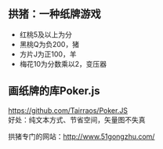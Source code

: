 ## 拱猪：一种纸牌游戏
* 红桃5及以上为分
* 黑桃Q为负200，猪
* 方片J为正100，羊
* 梅花10为分数乘以2，变压器

## 画纸牌的库Poker.js
https://github.com/Tairraos/Poker.JS  
好处：纯文本方式、节省空间，矢量图不失真

拱猪专门的网站：http://www.51gongzhu.com/